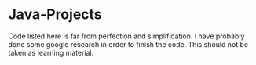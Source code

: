# Java-Projects
Code listed here is far from perfection and simplification.
I have probably done some google research in order to finish the code.
This should not be taken as learning material.
